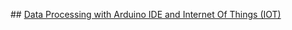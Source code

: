 
## [Data Processing with Arduino IDE and Internet Of Things (IOT)](https://github.com/madou-sow/OnlineML_ESP32/blob/main/ARDUINO/Data-processing-with-Arduino-IDE-and-IOT/README.md)
